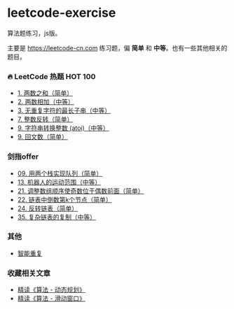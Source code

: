 # leetcode-exercise
算法题练习，js版。

主要是 https://leetcode-cn.com 练习题，偏 **简单** 和 **中等**。也有一些其他相关的题目。

### 🔥 LeetCode 热题 HOT 100

- [1. 两数之和（简单）](./problem-hot-100/1.two-sum.md)
- [2. 两数相加（中等）](./problem-hot-100/2.add-two-numbers.md)
- [3. 无重复字符的最长子串（中等）](./problem-hot-100/3.longest-substring-without-repeating-characters.md)
- [7. 整数反转（简单）](./problem-hot-100/7.reverse-integer.md)
- [9. 字符串转换整数 (atoi)（中等）](./problem-hot-100/8.string-to-integer-atoi.md)
- [9. 回文数（简单）](./problem-hot-100/9.palindrome-number.md)

### 剑指offer

- [09. 用两个栈实现队列（简单）](./offer/09.yong-liang-ge-zhan-shi-xian-dui-lie-lcof.md)
- [13. 机器人的运动范围（中等）](./offer/13.ji-qi-ren-de-yun-dong-fan-wei-lcof.md)
- [21. 调整数组顺序使奇数位于偶数前面（简单）](./offer/21.diao-zheng-shu-zu-shun-xu-shi-qi-shu-wei-yu-ou-shu-qian-mian-lcof.md)
- [22. 链表中倒数第k个节点（简单）](./offer/22.lian-biao-zhong-dao-shu-di-kge-jie-dian-lcof.md)
- [24. 反转链表（简单）](./offer/24.fan-zhuan-lian-biao-lcof.md)
- [35. 复杂链表的复制（中等）](offer/35.fu-za-lian-biao-de-fu-zhi-lcof.md)



### 其他

- [智能重复](./other/1.smart-repeat.md)

### 收藏相关文章

- [精读《算法 - 动态规划》](https://segmentfault.com/a/1190000040132029)
- [精读《算法 - 滑动窗口》](https://segmentfault.com/a/1190000040174595)